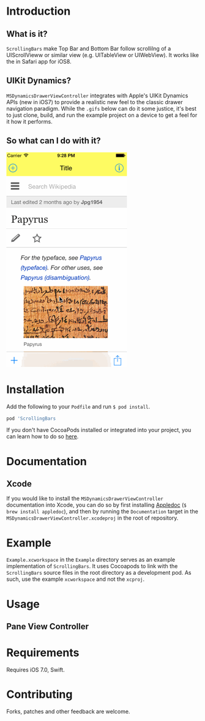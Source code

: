 # Introduction

## What is it?

`ScrollingBars` make Top Bar and Bottom Bar follow scrollilng of a UIScrollVieww or similar view (e.g. UITableView or UIWebView). It works like the in Safari app for iOS8.


## UIKit Dynamics?

`MSDynamicsDrawerViewController` integrates with Apple's UIKit Dynamics APIs (new in iOS7) to provide a realistic new feel to the classic drawer navigation paradigm. While the `.gifs` below can do it some justice, it's best to just clone, build, and run the example project on a device to get a feel for it how it performs.

## So what can I do with it?

![](ScreenShot1.gif)
# Installation

Add the following to your `Podfile` and run `$ pod install`.

``` ruby
pod 'ScrollingBars
```

 If you don't have CocoaPods installed or integrated into your project, you can learn how to do so [here](http://cocoapods.org).

# Documentation

## Xcode

If you would like to install the `MSDynamicsDrawerViewController` documentation into Xcode, you can do so by first installing [Appledoc](https://github.com/tomaz/appledoc/) (`$ brew install appledoc`), and then by running the `Documentation` target in the `MSDynamicsDrawerViewController.xcodeproj` in the root of repository.

# Example

`Example.xcworkspace` in the `Example` directory serves as an example implementation of `ScrollingBars`. It uses Cocoapods to link with the `ScrollingBars` source files in the root directory as a development pod. As such, use the example `xcworkspace` and not the `xcproj`.

# Usage

## Pane View Controller


# Requirements

Requires iOS 7.0, Swift.

# Contributing

Forks, patches and other feedback are welcome.

